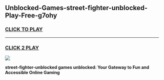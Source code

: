 
## Unblocked-Games-street-fighter-unblocked-Play-Free-g7ohy
<h3>
<a href="https://premium76.site?title=street-fighter-unblocked&ref=19M">CLICK TO PLAY</a></h3>
<hr>

<h3>
<a href="https://premium76.site?title=street-fighter-unblocked&ref=19M">CLICK 2 PLAY</a>
  
</h3>

<a href="https://premium76.site?title=street-fighter-unblocked&ref=19M"><img src="https://clearcache.store/games.png"></a>


**street-fighter-unblocked games unblocked: Your Gateway to Fun and Accessible Online Gaming**
